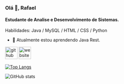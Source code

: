### Olá 👋, Rafael
#### Estudante de Analise e Desenvolvimento de Sistemas.

Habilidades: Java / MySQL / HTML / CSS / Python

- 🌱 Atualmente estou aprendendo Java Rest.

[<img src='https://cdn.jsdelivr.net/npm/simple-icons@3.0.1/icons/github.svg' alt='github' height='40'>](https://github.com/Rafael-Alexandre-96)  [<img src='https://cdn.jsdelivr.net/npm/simple-icons@3.0.1/icons/icloud.svg' alt='website' height='40'>](https://rafaelalexandre.tech/)  

[![Top Langs](https://github-readme-stats.vercel.app/api/top-langs/?username=Rafael-Alexandre-96)](https://github.com/anuraghazra/github-readme-stats)

![GitHub stats](https://github-readme-stats.vercel.app/api?username=Rafael-Alexandre-96&show_icons=true)  

